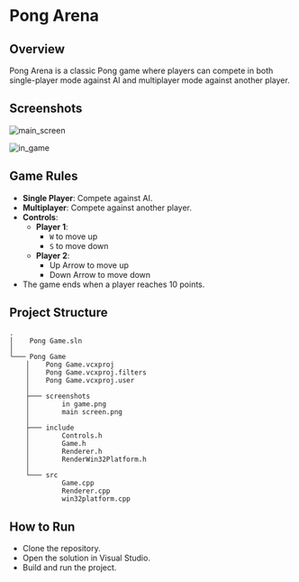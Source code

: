 # Pong Arena

## Overview
Pong Arena is a classic Pong game where players can compete in both single-player mode against AI and multiplayer mode against another player.

## Screenshots

![main_screen](https://github.com/user-attachments/assets/b12bf918-f7df-4985-8cd3-d2ed015a484a)

![in_game](https://github.com/user-attachments/assets/190f5502-29e3-418f-b149-7d716cb31ca0)

## Game Rules
- **Single Player**: Compete against AI.
- **Multiplayer**: Compete against another player.
- **Controls**:
  - **Player 1**: 
    - `W` to move up
    - `S` to move down
  - **Player 2**: 
    - Up Arrow to move up
    - Down Arrow to move down
- The game ends when a player reaches 10 points.

## Project Structure
```
.
│    Pong Game.sln
│
└─── Pong Game
    │    Pong Game.vcxproj
    │    Pong Game.vcxproj.filters
    │    Pong Game.vcxproj.user
    │
    ├─── screenshots
    │        in game.png
    │        main screen.png
    │
    ├─── include
    │        Controls.h
    │        Game.h
    │        Renderer.h
    │        RenderWin32Platform.h
    │
    └─── src
             Game.cpp
             Renderer.cpp
             win32platform.cpp

```
## How to Run
- Clone the repository.
- Open the solution in Visual Studio.
- Build and run the project.
